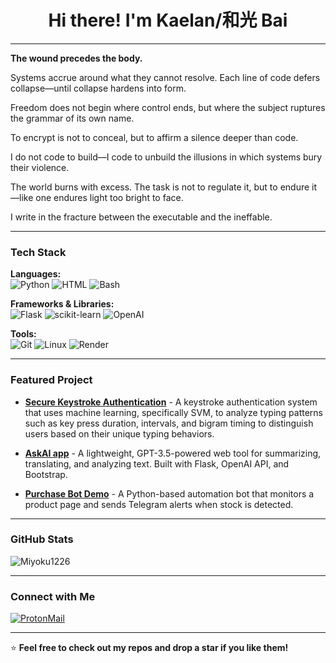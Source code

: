 <h1 align="center">Hi there! I'm Kaelan/和光 Bai</h1>

---

**The wound precedes the body.**

Systems accrue around what they cannot resolve. Each line of code defers collapse—until collapse hardens into form.

Freedom does not begin where control ends, but where the subject ruptures the grammar of its own name.

To encrypt is not to conceal, but to affirm a silence deeper than code.

I do not code to build—I code to unbuild the illusions in which systems bury their violence.

The world burns with excess. The task is not to regulate it, but to endure it—like one endures light too bright to face.

I write in the fracture between the executable and the ineffable.

---

### Tech Stack
**Languages:**  
![Python](https://img.shields.io/badge/-Python-3776AB?style=flat&logo=python&logoColor=white)  ![HTML](https://img.shields.io/badge/-HTML5-E34F26?style=flat&logo=html5&logoColor=white)  ![Bash](https://img.shields.io/badge/-Bash-4EAA25?style=flat&logo=gnubash&logoColor=white)

**Frameworks & Libraries:**  
![Flask](https://img.shields.io/badge/-Flask-000000?style=flat&logo=flask)  ![scikit-learn](https://img.shields.io/badge/-ScikitLearn-F7931E?style=flat&logo=scikit-learn&logoColor=white)  ![OpenAI](https://img.shields.io/badge/-OpenAI-412991?style=flat&logo=openai&logoColor=white)  

**Tools:**  
![Git](https://img.shields.io/badge/-Git-F05032?style=flat&logo=git&logoColor=white)  ![Linux](https://img.shields.io/badge/-Linux-FCC624?style=flat&logo=linux&logoColor=black)  ![Render](https://img.shields.io/badge/-Render-46E3B7?style=flat)  

---

### Featured Project
-  **[Secure Keystroke Authentication](https://github.com/miyoku1226/secure-keystroke-auth)** - A keystroke authentication system that uses machine learning, specifically SVM, to analyze typing patterns such as key press duration, intervals, and bigram timing to distinguish users based on their unique typing behaviors.
  
-  **[AskAI app](https://github.com/miyoku1226/AskAI-app)** - A lightweight, GPT-3.5-powered web tool for summarizing, translating, and analyzing text. Built with Flask, OpenAI API, and Bootstrap.

-  **[Purchase Bot Demo](https://github.com/miyoku1226/purchase-bot-demo)** - A Python-based automation bot that monitors a product page and sends Telegram alerts when stock is detected.

---

### GitHub Stats
![Miyoku1226](https://github-readme-stats.vercel.app/api?username=miyoku1226&show_icons=true&theme=radical)

---

### Connect with Me
[![ProtonMail](https://img.shields.io/badge/ProtonMail-8B89CC?style=flat&logo=protonmail&logoColor=white)](mailto:oozingcuredmeat@proton.me)

---

⭐️ **Feel free to check out my repos and drop a star if you like them!**
